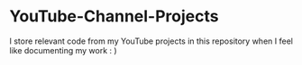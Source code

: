 # YouTube-Channel-Projects
I store relevant code from my YouTube projects in this repository when I feel like documenting my work : )
